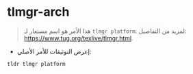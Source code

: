 # tlmgr-arch

> هذا الأمر هو اسم مستعار لـ `tlmgr platform`.
> لمزيد من التفاصيل: <https://www.tug.org/texlive/tlmgr.html>.

- إعرض التوثيقات للأمر الأصلي:

`tldr tlmgr platform`
